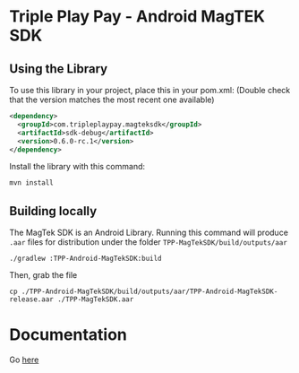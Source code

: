 # Triple Play Pay - Android MagTEK SDK
## Using the Library
To use this library in your project, place this in your pom.xml: (Double check that the version matches the most recent one available)
```xml
<dependency>
  <groupId>com.tripleplaypay.magteksdk</groupId>
  <artifactId>sdk-debug</artifactId>
  <version>0.6.0-rc.1</version>
</dependency>
```
Install the library with this command:
```sh
mvn install
```
## Building locally
The MagTek SDK is an Android Library. Running this command will produce `.aar` files for distribution under the folder `TPP-MagTekSDK/build/outputs/aar`
```
./gradlew :TPP-Android-MagTekSDK:build
```
Then, grab the file
```
cp ./TPP-Android-MagTekSDK/build/outputs/aar/TPP-Android-MagTekSDK-release.aar ./TPP-MagTekSDK.aar
```
# Documentation
Go [here](Docs/MagTekCardReader.md)
